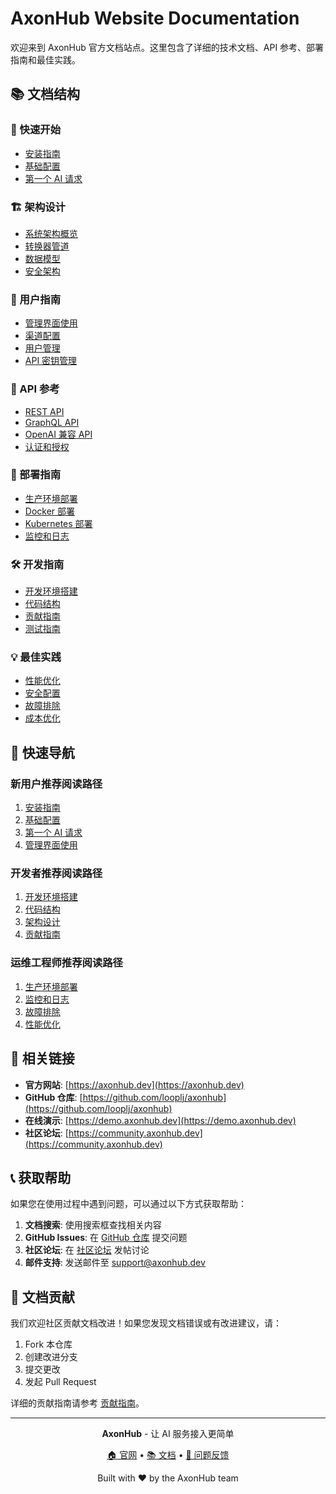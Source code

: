 # AxonHub Website Documentation

欢迎来到 AxonHub 官方文档站点。这里包含了详细的技术文档、API 参考、部署指南和最佳实践。

## 📚 文档结构

### 🚀 快速开始
- [安装指南](./getting-started/installation.md)
- [基础配置](./getting-started/basic-configuration.md)
- [第一个 AI 请求](./getting-started/first-request.md)

### 🏗️ 架构设计
- [系统架构概览](./architecture/system-overview.md)
- [转换器管道](./architecture/transformer-pipeline.md)
- [数据模型](./architecture/data-models.md)
- [安全架构](./architecture/security.md)

### 📖 用户指南
- [管理界面使用](./user-guide/admin-interface.md)
- [渠道配置](./user-guide/channel-configuration.md)
- [用户管理](./user-guide/user-management.md)
- [API 密钥管理](./user-guide/api-key-management.md)

### 🔌 API 参考
- [REST API](./api/rest-api.md)
- [GraphQL API](./api/graphql-api.md)
- [OpenAI 兼容 API](./api/openai-compatible-api.md)
- [认证和授权](./api/authentication.md)

### 🚀 部署指南
- [生产环境部署](./deployment/production.md)
- [Docker 部署](./deployment/docker.md)
- [Kubernetes 部署](./deployment/kubernetes.md)
- [监控和日志](./deployment/monitoring.md)

### 🛠️ 开发指南
- [开发环境搭建](./development/development-setup.md)
- [代码结构](./development/code-structure.md)
- [贡献指南](./development/contributing.md)
- [测试指南](./development/testing.md)

### 💡 最佳实践
- [性能优化](./best-practices/performance.md)
- [安全配置](./best-practices/security.md)
- [故障排除](./best-practices/troubleshooting.md)
- [成本优化](./best-practices/cost-optimization.md)

## 🎯 快速导航

### 新用户推荐阅读路径
1. [安装指南](./getting-started/installation.md)
2. [基础配置](./getting-started/basic-configuration.md)
3. [第一个 AI 请求](./getting-started/first-request.md)
4. [管理界面使用](./user-guide/admin-interface.md)

### 开发者推荐阅读路径
1. [开发环境搭建](./development/development-setup.md)
2. [代码结构](./development/code-structure.md)
3. [架构设计](./architecture/system-overview.md)
4. [贡献指南](./development/contributing.md)

### 运维工程师推荐阅读路径
1. [生产环境部署](./deployment/production.md)
2. [监控和日志](./deployment/monitoring.md)
3. [故障排除](./best-practices/troubleshooting.md)
4. [性能优化](./best-practices/performance.md)

## 🔗 相关链接

- **官方网站**: [https://axonhub.dev](https://axonhub.dev)
- **GitHub 仓库**: [https://github.com/looplj/axonhub](https://github.com/looplj/axonhub)
- **在线演示**: [https://demo.axonhub.dev](https://demo.axonhub.dev)
- **社区论坛**: [https://community.axonhub.dev](https://community.axonhub.dev)

## 📞 获取帮助

如果您在使用过程中遇到问题，可以通过以下方式获取帮助：

1. **文档搜索**: 使用搜索框查找相关内容
2. **GitHub Issues**: 在 [GitHub 仓库](https://github.com/looplj/axonhub/issues) 提交问题
3. **社区论坛**: 在 [社区论坛](https://community.axonhub.dev) 发帖讨论
4. **邮件支持**: 发送邮件至 [support@axonhub.dev](mailto:support@axonhub.dev)

## 📝 文档贡献

我们欢迎社区贡献文档改进！如果您发现文档错误或有改进建议，请：

1. Fork 本仓库
2. 创建改进分支
3. 提交更改
4. 发起 Pull Request

详细的贡献指南请参考 [贡献指南](./development/contributing.md)。

---

<div align="center">

**AxonHub** - 让 AI 服务接入更简单

[🏠 官网](https://axonhub.dev) • [📚 文档](https://docs.axonhub.dev) • [🐛 问题反馈](https://github.com/looplj/axonhub/issues)

Built with ❤️ by the AxonHub team

</div>